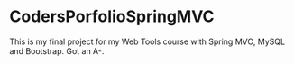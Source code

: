 # CodersPorfolioSpringMVC
This is my final project for my Web Tools course with Spring MVC, MySQL and Bootstrap. Got an A-.
